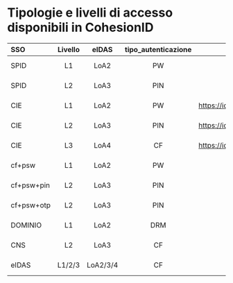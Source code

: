 # **Tipologie e livelli di accesso disponibili in CohesionID**
| SSO       | Livello | eIDAS | tipo_autenticazione | issuer                                                               | Assertiion/Issuer  | AuthnContextClassRef|
| :---      |:----:   |:----: |:----:               |:----:                                                                |:----:              | ---:|
| SPID      |L1       |LoA2   |PW                   |provider, es: https://posteid.poste.it/                               |Uguale al precedente|https://www.spid.gov.it/SpidL1|
| SPID      |L2       |LoA3   |PIN                  |provider, es: https://posteid.poste.it/                               |Uguale al precedente|https://www.spid.gov.it/SpidL2
| CIE       |L1       |LoA2   |PW                   |https://idserver.servizicie.interno.gov.it/idp/profile/SAML2/POST/SSO |Uguale al precedente|https://www.spid.gov.it/SpidL1
| CIE       |L2       |LoA3   |PIN                  |https://idserver.servizicie.interno.gov.it/idp/profile/SAML2/POST/SSO |Uguale al precedente|https://www.spid.gov.it/SpidL2
| CIE       |L3       |LoA4   |CF                   |https://idserver.servizicie.interno.gov.it/idp/profile/SAML2/POST/SSO |Uguale al precedente|https://www.spid.gov.it/SpidL3
| cf+psw    |L1       |LoA2   |PW                   |cohesion2.regione.marche.it:idp                                       |Uguale al precedente|urn:oasis:names:tc:SAML:2.0:ac:classes:**Password**
| cf+psw+pin|L2       |LoA3   |PIN                  |cohesion2.regione.marche.it:idp                                       |Uguale al precedente|urn:oasis:names:tc:SAML:2.0:ac:classes:**Smartcard**
| cf+psw+otp|L2       |LoA3   |PIN                  |cohesion2.regione.marche.it:idp                                       |Uguale al precedente|urn:oasis:names:tc:SAML:2.0:ac:classes:Smartcard
| DOMINIO   |L1       |LoA2   |DRM                 |cohesion2.regione.marche.it:idp                                       |Uguale al precedente|urn:oasis:names:tc:SAML:2.0:ac:classes:Kerberos
| CNS       |L2      |LoA3    |CF                  |cohesion2.regione.marche.it:sp |Uguale al precedente|urn:oasis:names:tc:SAML:2.0:ac:classes:SmartcardPKI |
|eIDAS     |L1/2/3   |LoA2/3/4| CF                 |https://sp-proxy.pre.eid.gov.it/spproxy/idpit|Uguale al precedente|https://www.spid.gov.it/SpidL1-2-3 |































































































































































































































































































































































































































































































































































































































































































































































